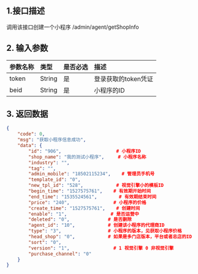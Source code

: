 ## 1.接口描述

调用该接口创建一个小程序 /admin/agent/getShopInfo

## 2. 输入参数

| 参数名称 | 类型 | 是否必选 | 描述 |
| :--- | :--- | :--- | :--- |
| token | String | 是 | 登录获取的token凭证 |
| beid | String | 是 | 小程序的ID |

## 3. 返回数据

```json
{
    "code": 0,
    "msg": "获取小程序信息成功",
    "data": {
        "id": "906",                    # 小程序ID
        "shop_name": "我的测试小程序",     # 小程序名称     
        "industry": "",
        "tag": "",
        "admin_mobile": "18502115234",    # 管理员手机号
        "template_id": "0",                
        "new_tpl_id": "528",            # 视觉引擎小的模板ID
        "begin_time": "1527575761",    # 有效期开始时间
        "end_time": "1535524561",        # 有效期结束时间
        "price": "240",                # 小程序的价格
        "create_time": "1527575761",    # 创建时间
        "enable": "1",                # 是否运营中
        "deleted": "0",              # 是否删除
        "agent_id": "10",            # 创建该小程序的代理商ID
        "type": "3",                 # 小程序的版本，见获取小程序价格 
        "head_shop": "0",            # 如果是多门店版本，平台或者总店的ID
        "sort": "0",    
        "version": "1",                # 1 视觉引擎 0 非视觉引擎
        "purchase_channel": "0"
    }
}
```



